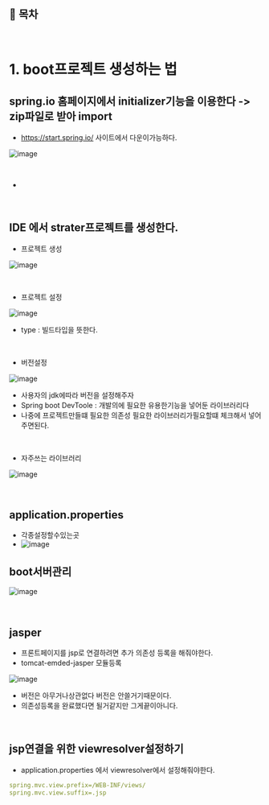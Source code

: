 ## 🔖 목차


<br/>

# 1. boot프로젝트 생성하는 법

## spring.io 홈페이지에서 initializer기능을 이용한다 -> zip파일로 받아 import
- https://start.spring.io/ 사이트에서 다운이가능하다.

![image](https://github.com/inhoru/TIL/assets/126074577/bbcf94cd-f430-4ace-9261-259a8b4bb094)

<br/>

-
<br/>


## IDE 에서 strater프로젝트를 생성한다.

- 프로젝트 생성


![image](https://github.com/inhoru/TIL/assets/126074577/051c0d75-43dd-4657-a1cb-33b296fcc862)

<br/>

- 프로젝트 설정


![image](https://github.com/inhoru/TIL/assets/126074577/eb63eb06-aa39-4cca-9397-93a08496cafc)

- type : 빌드타입을 뜻한다.



<br/>


- 버전설정

![image](https://github.com/inhoru/TIL/assets/126074577/acd7632e-31b0-421a-9906-3ce41b8ae796)


- 사용자의 jdk에따라 버전을 설정해주자
- Spring boot DevToole : 개발의에 필요한 유용한기능을 넣어둔 라이브러리다
- 나중에 프로젝트만들떄 필요한 의존성 필요한 라이브러리가필요할떄 체크해서 넣어주면된다.

<br/>

- 자주쓰는 라이브러리

![image](https://github.com/inhoru/TIL/assets/126074577/442c9d62-2635-4d7e-8357-896185471cac)


<br/>


## application.properties
- 각종설정할수있는곳
- ![image](https://github.com/inhoru/TIL/assets/126074577/1f7705c8-0a16-417a-a63a-9d321f397d6f)


## boot서버관리
![image](https://github.com/inhoru/TIL/assets/126074577/0d825f33-1dab-4b21-a027-fb7f38ea0e5f)


<br/>

## jasper
- 프론트페이지를 jsp로 연결하려면 추가 의존성 등록을 해줘야한다.
- tomcat-emded-jasper 모듈등록

![image](https://github.com/inhoru/TIL/assets/126074577/1b0b348e-2dac-4025-9dfe-7c11a86fc4f9)

- 버전은 아무거나상관없다 버전은 안쓸거기때문이다.
- 의존성등록을 완료했다면 될거같지만 그게끝이아니다.


<br/>

## jsp연결을 위한 viewresolver설정하기
- application.properties 에서 viewresolver에서 설정해줘야한다.

```yml
spring.mvc.view.prefix=/WEB-INF/views/
spring.mvc.view.suffix=.jsp
```

<br/>

